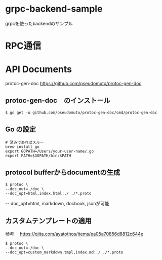 # grpc-backend-sample
grpcを使ったbackendのサンプル

# RPC通信


# API Documents
protoc-gen-doc
https://github.com/pseudomuto/protoc-gen-doc

## protoc-gen-doc　のインストール
```
$ go get -u github.com/pseudomuto/protoc-gen-doc/cmd/protoc-gen-doc
```

## Go の設定
```
# 済みであればスルー
brew install go
export GOPATH=/Users/your-user-name/.go
export PATH=$GOPATH/bin:$PATH
```

## protocol bufferからdocumentの生成
```
$ protoc \
--doc_out=./doc \
--doc_opt=html,index.html:./ ./*.proto
```

-- doc_opt=html, markdown, docbook, jsonが可能

## カスタムテンプレートの適用
参考　
https://qiita.com/ayatothos/items/ea05a70856d8812c644e

```
$ protoc \
--doc_out=./doc \
--doc_opt=custom_markdown.tmpl,index.md:./ ./*.proto
```
